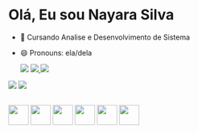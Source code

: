 # Olá, Eu sou Nayara Silva 


- 🌱 Cursando Analise e Desenvolvimento de Sistema
- 😄 Pronouns: ela/dela




  <a href= "https://www.linkedin.com/in/nayararsilva/" target= "_black"> <img src= "https://img.shields.io/badge/LinkedIn-0077B5?style=for-the-badge&logo=linkedin&logoColor=white" target="_blank"></a>
<a href = "https://www.instagram.com/naaaay.rs/" target= "_black"><img src= "https://img.shields.io/badge/Instagram-E4405F?style=for-the-badge&logo=instagram&logoColor=white" target="_blank"> </a>
<a href="mailton:nayarars.tec@gmail.com" target= "_black"> <img src= "https://img.shields.io/badge/Gmail-D14836?style=for-the-badge&logo=gmail&logoColor=white" target="_blank"></a>


<picture>
  <source
    srcset="https://github-readme-stats.vercel.app/api?username=NayaraRSilva&show_icons=true&theme=dark"
    media="(prefers-color-scheme: dark)"
  />
  <source
    srcset="https://github-readme-stats.vercel.app/api?username=NayaraRSilva&show_icons=true"
    media="(prefers-color-scheme: light), (prefers-color-scheme: no-preference)"
  />
  <img src="https://github-readme-stats.vercel.app/api?username=NayaraRSilva&show_icons=true" />
</picture>


<img src= "https://github.com/NayaraRSilva/NayaraRSilva/assets/113741433/3302014b-650a-428a-9483-52956ed39570">


##


<img heigth="30" width="40" src= "https://github.com/NayaraRSilva/NayaraRSilva/assets/113741433/5f2a28bc-192d-4b08-b674-5d2fb6eb8151&">
<img heigth="30" width="40" src= "https://github.com/NayaraRSilva/NayaraRSilva/assets/113741433/e2793164-894d-4d55-a42b-68753305a41f">
<img heigth="30" width="40" src= "https://github.com/NayaraRSilva/NayaraRSilva/assets/113741433/394538d2-e48d-43dd-9fe7-a7a82fb71822">
<img heigth="30" width="40" src= "https://github.com/NayaraRSilva/NayaraRSilva/assets/113741433/f2baf749-bffd-4f39-b626-9867b1801185">
<img heigth="30" width="40" src= "https://github.com/NayaraRSilva/NayaraRSilva/assets/113741433/df5f45d3-1b3f-49ba-a856-e6d083b55bf8">
<img heigth="30" width="40" src= "https://github.com/NayaraRSilva/NayaraRSilva/assets/113741433/c4481981-ab08-4b09-949b-92a4402fa9a4">

##
##





 










